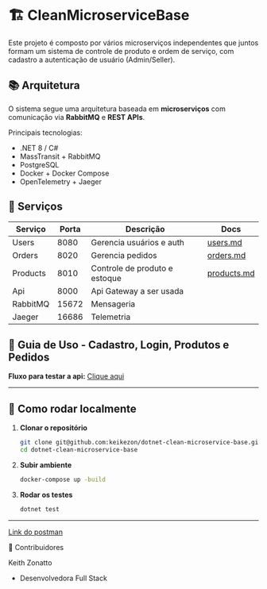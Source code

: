 # 🏗️ CleanMicroserviceBase

Este projeto é composto por vários microserviços independentes que juntos formam um sistema de controle de produto e ordem de serviço, com cadastro a autenticação de usuário (Admin/Seller).

## 📚 Arquitetura
O sistema segue uma arquitetura baseada em **microserviços** com comunicação via **RabbitMQ** e **REST APIs**.

Principais tecnologias:
- .NET 8 / C#
- MassTransit + RabbitMQ
- PostgreSQL
- Docker + Docker Compose
- OpenTelemetry + Jaeger

## 🧩 Serviços
| Serviço  | Porta | Descrição                     | Docs                                    |
|----------|-------|-------------------------------|-----------------------------------------|
| Users    | 8080  | Gerencia usuários e auth      | [users.md](./docs/users.md)      |
| Orders   | 8020  | Gerencia pedidos              | [orders.md](./docs/orders.md)    |
| Products | 8010  | Controle de produto e estoque | [products.md](./docs/products.md) |
| Api    | 8000  | Api Gateway a ser usada      |       |
| RabbitMQ | 15672 | Mensageria                    |  |
| Jaeger | 16686 | Telemetria                    |  |

## 🛒 Guia de Uso - Cadastro, Login, Produtos e Pedidos
**Fluxo para testar a api:** [Clique aqui](./docs/guide.md)

---

## 🚀 Como rodar localmente

1. **Clonar o repositório**
   ```bash
   git clone git@github.com:keikezon/dotnet-clean-microservice-base.git
   cd dotnet-clean-microservice-base
   ```

2. **Subir ambiente**
   ```bash
   docker-compose up -build
   ```

3. **Rodar os testes**

   ```bash
   dotnet test
   ```
---

[Link do postman](https://web.postman.co/workspace/My-Workspace~8b18a694-61c8-406f-8258-cc76086c3374/collection/412296-0e1db38a-3a59-49ea-b4e6-09668c3d2b6f?action=share&source=copy-link&creator=412296)

👥 Contribuidores

Keith Zonatto
- Desenvolvedora Full Stack
